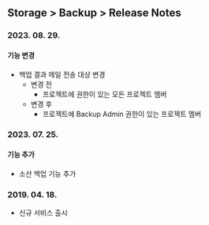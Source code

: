 ## Storage > Backup > Release Notes

### 2023. 08. 29.
#### 기능 변경
* 백업 결과 메일 전송 대상 변경
    * 변경 전
        * 프로젝트에 권한이 있는 모든 프로젝트 멤버
    * 변경 후
        * 프로젝트에 Backup Admin 권한이 있는 프로젝트 멤버

### 2023. 07. 25.
#### 기능 추가
* 소산 백업 기능 추가

### 2019. 04. 18.
* 신규 서비스 출시

